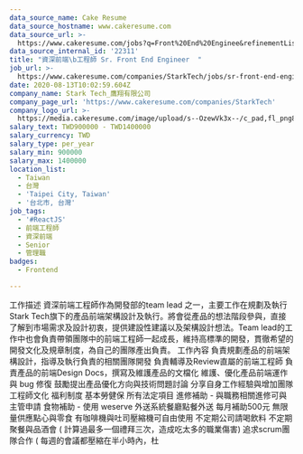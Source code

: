 ```yaml
---
data_source_name: Cake Resume
data_source_hostname: www.cakeresume.com
data_source_url: >-
  https://www.cakeresume.com/jobs?q=Front%20End%20Enginee&refinementList[lang_name][0]=E[…]tech_front-end-development&range[salary_range][min]=1000000
data_source_internal_id: '22311'
title: "資深前端\b工程師 Sr. Front End Engineer  "
job_url: >-
  https://www.cakeresume.com/companies/StarkTech/jobs/sr-front-end-engineer-1c81e9
date: 2020-08-13T10:02:59.604Z
company_name: Stark Tech_鷹翔有限公司
company_page_url: 'https://www.cakeresume.com/companies/StarkTech'
company_logo_url: >-
  https://media.cakeresume.com/image/upload/s--OzewVk3x--/c_pad,fl_png8,h_200,w_200/v1615860650/e6tebddyzn5ihqxsztoq.png
salary_text: TWD900000 - TWD1400000
salary_currency: TWD
salary_type: per_year
salary_min: 900000
salary_max: 1400000
location_list:
  - Taiwan
  - 台灣
  - 'Taipei City, Taiwan'
  - '台北市, 台灣'
job_tags:
  - '#ReactJS'
  - 前端工程師
  - 資深前端
  - Senior
  - 管理職
badges:
  - Frontend

---
```


工作描述 資深前端工程師作為開發部的team lead 之一，主要工作在規劃及執行Stark Tech旗下的產品前端架構設計及執行。將會從產品的想法階段參與，直接了解到市場需求及設計初衷，提供建設性建議以及架構設計想法。Team lead的工作中也會負責帶領團隊中的前端工程師一起成長，維持高標準的開發，貫徹希望的開發文化及規章制度，為自己的團隊產出負責。 工作內容 負責規劃產品的前端架構設計，指導及執行負責的相關團隊開發 負責輔導及Review直屬的前端工程師 負責產品的前端Design Docs，撰寫及維護產品的文檔化 維護、優化產品前端運作與 bug 修復 鼓勵提出產品優化方向與技術問題討論 分享自身工作經驗與增加團隊工程師文化 福利制度 基本勞健保 所有法定項目 進修補助 - 與職務相關進修可與主管申請 食物補助 - 使用 weserve 外送系統餐廳點餐外送 每月補助500元 無限量供應點心與零食 有咖啡機與吐司壓縮機可自由使用 不定期公司請喝飲料 不定期聚餐與品酒會 ( 計算過最多一個禮拜三次，造成吃太多的職業傷害) 追求scrum團隊合作 ( 每週的會議都壓縮在半小時內，杜